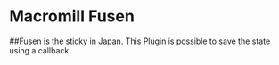 Macromill Fusen
===============

##Fusen is the sticky in Japan. This Plugin is possible to save the state using a callback.
